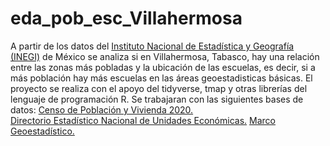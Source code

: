 # eda_pob_esc_Villahermosa
A partir de los datos del [Instituto Nacional de Estadística y Geografía (INEGI)](https://www.inegi.org.mx/) de México se analiza si en Villahermosa, Tabasco, hay una relación entre las zonas más pobladas y la ubicación de las escuelas, es decir, si a más población hay más escuelas en las áreas geoestadisticas básicas. El proyecto se realiza con el apoyo del tidyverse, tmap y otras librerías del lenguaje de programación R. 
Se trabajaran con las siguientes bases de datos: 
[Censo de Población y Vivienda 2020.](https://medium.com/r/?url=https%3A%2F%2Fwww.inegi.org.mx%2Fcontenidos%2Fprogramas%2Fccpv%2F2020%2Fdatosabiertos%2Fageb_manzana%2Fageb_mza_urbana_27_cpv2020_csv.zip)  
[Directorio Estadístico Nacional de Unidades Económicas.](https://medium.com/r/?url=https%3A%2F%2Fwww.inegi.org.mx%2Fcontenidos%2Fmasiva%2Fdenue%2Fdenue_27_shp.zip)
[Marco Geoestadístico.](https://medium.com/r/?url=https%3A%2F%2Fwww.inegi.org.mx%2Fcontenidos%2Fproductos%2Fprod_serv%2Fcontenidos%2Fespanol%2Fbvinegi%2Fproductos%2Fgeografia%2Fmarcogeo%2F889463770541_s.zip)
